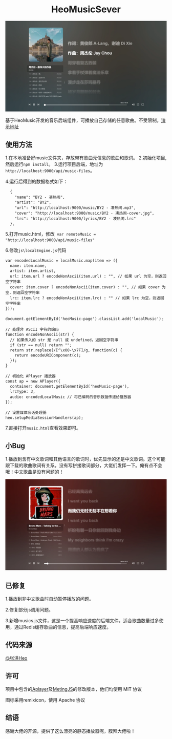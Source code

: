 # <center>HeoMusicSever</center>

![](/img/01_1.webp)

基于HeoMusic开发的音乐后端组件，可播放自己存储的任意歌曲。不受限制。[演示地址](https://music.2leo.top)

## 使用方法

1.在本地准备好music文件夹，存放带有歌曲元信息的歌曲和歌词。
2.初始化项目,然后运行`npm install`。
3.运行项目后端，地址为`http://localhost:9000/api/music-files`。

4.运行后得到的数据格式如下：

```
  {
    "name": "BY2 - 凑热闹",
    "artist": "BY2",
    "url": "http://localhost:9000/music/BY2 - 凑热闹.mp3",
    "cover": "http://localhost:9000/music/BY2 - 凑热闹-cover.jpg",
    "lrc": "http://localhost:9000/lyrics/BY2 - 凑热闹.lrc"
  },
  ```
5.打开music.html，修改` var remoteMusic = "http://localhost:9000/api/music-files"`

6.修改`js\localEngine.js`代码
```
var encodedLocalMusic = localMusic.map(item => ({
  name: item.name,
  artist: item.artist,
  url: item.url ? encodeNonAscii(item.url) : "", // 如果 url 为空，则返回空字符串
  cover: item.cover ? encodeNonAscii(item.cover) : "", // 如果 cover 为空，则返回空字符串
  lrc: item.lrc ? encodeNonAscii(item.lrc) : "" // 如果 lrc 为空，则返回空字符串
}));

document.getElementById('heoMusic-page').classList.add('localMusic');

// 处理非 ASCII 字符的编码
function encodeNonAscii(str) {
  // 如果传入的 str 是 null 或 undefined，返回空字符串
  if (str == null) return "";
  return str.replace(/[^\x00-\x7F]/g, function(c) {
    return encodeURIComponent(c);
  });
}

// 初始化 APlayer 播放器
const ap = new APlayer({
  container: document.getElementById('heoMusic-page'),
  lrcType: 3,
  audio: encodedLocalMusic // 将已编码的音乐数据传递给播放器
});

// 设置媒体会话处理器
heo.setupMediaSessionHandlers(ap);
```
7.直接打开`music.html`查看效果即可。

## 小Bug

1.播放到含有中文歌词和其他语言的歌词时，优先显示的还是中文歌词。这个可能跟下载的歌曲歌词有关系，没有写拼接歌词部分，大佬们发挥一下。俺有点不会哦！中文歌曲是没有问题的！

![](/img/02_1.webp)

## 已修复

1.播放到非中文歌曲时自动暂停播放的问题。

2.修复部分js调用问题。

3.新增musics.js文件，这是一个提高响应速度的后端文件，适合歌曲数量过多使用，通过Redis缓存歌曲的信息，提高后端响应速度。

## 代码来源

[@张洪Heo](https://github.com/zhheo/HeoMusic) 

## 许可

项目中包含的[Aplayer](https://github.com/DIYgod/APlayer)及[MetingJS](https://github.com/metowolf/Meting)的修改版本，他们均使用 MIT 协议

图标采用remixicon，使用 Apache 协议

## 结语

感谢大佬的开源，提供了这么漂亮的静态播放器呢，膜拜大佬啦！

